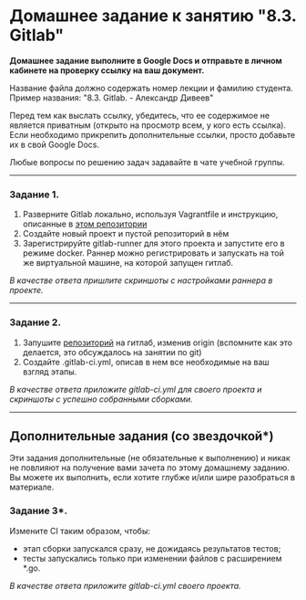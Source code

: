 # Домашнее задание к занятию "8.3. Gitlab"

**Домашнее задание выполните в Google Docs и отправьте в личном кабинете на проверку ссылку на ваш документ.**

Название файла должно содержать номер лекции и фамилию студента. Пример названия: "8.3. Gitlab. - Александр Дивеев"

Перед тем как выслать ссылку, убедитесь, что ее содержимое не является приватным (открыто на просмотр всем, у кого есть ссылка). Если необходимо прикрепить дополнительные ссылки, просто добавьте их в свой Google Docs.

Любые вопросы по решению задач задавайте в чате учебной группы.

---

### Задание 1.

1. Разверните Gitlab локально, используя Vagrantfile и инструкцию, описанные в [этом репозитории](https://github.com/kozl/netology-gitlab) 
2. Создайте новый проект и пустой репозиторий в нём
3. Зарегистрируйте gitlab-runner для этого проекта и запустите его в режиме docker. Раннер можно регистрировать и запускать на той же виртуальной машине, на которой запущен гитлаб.

*В качестве ответа пришлите скриншоты с настройками раннера в проекте.*

---

### Задание 2.


1. Запушите [репозиторий](https://github.com/killmeplz/netology-test) на гитлаб, изменив origin (вспомните как это делается, это обсуждалось на занятии по git)
2. Создайте .gitlab-ci.yml, описав в нем все необходимые на ваш взгляд этапы.

*В качестве ответа приложите gitlab-ci.yml для своего проекта и скриншоты с успешно собранными сборками.*

---
## Дополнительные задания (со звездочкой*)

Эти задания дополнительные (не обязательные к выполнению) и никак не повлияют на получение вами зачета по этому домашнему заданию. Вы можете их выполнить, если хотите глубже и/или шире разобраться в материале.

### Задание 3*.

Измените CI таким образом, чтобы:
 - этап сборки запускался сразу, не дожидаясь результатов тестов;
 - тесты запускались только при изменении файлов с расширением *.go.

*В качестве ответа приложите gitlab-ci.yml своего проекта.*
